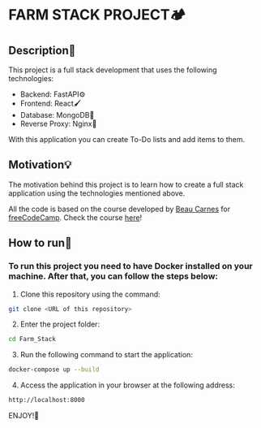 # FARM STACK PROJECT🏕️

## Description🧠
This project is a full stack development that uses the following technologies:
- Backend: FastAPI⚙️
- Frontend: React🖌️
- Database: MongoDB🧱
- Reverse Proxy: Nginx🔗

With this application you can create To-Do lists and add items to them.

## Motivation💡
The motivation behind this project is to learn how to create a full stack application using the technologies mentioned above.

All the code is based on the course developed by [Beau Carnes](https://github.com/beaucarnes) for [freeCodeCamp](https://www.freecodecamp.org/).
Check the course [here](https://www.youtube.com/watch?v=PWG7NlUDVaA)!

## How to run🚀
### To run this project you need to have Docker installed on your machine. After that, you can follow the steps below: 
1. Clone this repository using the command:
```bash
git clone <URL of this repository>
```

2. Enter the project folder:
```bash
cd Farm_Stack
```

3. Run the following command to start the application:
```bash
docker-compose up --build
```

4. Access the application in your browser at the following address:
```bash
http://localhost:8000
```
ENJOY!🎉
